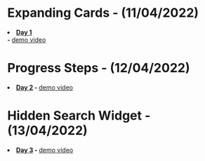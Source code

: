 # Expanding Cards - (11/04/2022)
<b><li><a href="https://github.com/dev-kumaresan/HTML-CSS-JS/tree/main/Day1"> Day 1</a></li> - </b>
<a href="https://user-images.githubusercontent.com/100152824/162900207-c3ee84dc-84d2-4d19-a0da-dde13287b911.mp4">demo video</a>
# Progress Steps - (12/04/2022)
<b><li><a href="https://github.com/dev-kumaresan/HTML-CSS-JS/tree/main/Day2"> Day 2</a> - </b>
<a href="https://user-images.githubusercontent.com/100152824/163000037-09fa3944-9782-4fbf-97f3-ddb82fb26ce4.mp4">demo video</a>
# Hidden Search Widget - (13/04/2022)
<b><li><a href="https://github.com/dev-kumaresan/HTML-CSS-JS/tree/main/Day3"> Day 3</a> - </b>
<a href="https://user-images.githubusercontent.com/100152824/163173418-5920e3d1-9d54-45cd-8238-f0ec6733f063.mp4">demo video</a>
